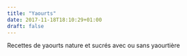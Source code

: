 ```yaml
---
title: "Yaourts"
date: 2017-11-18T18:10:29+01:00
draft: false
---
```

Recettes de yaourts nature et sucrés avec ou sans yaourtière
